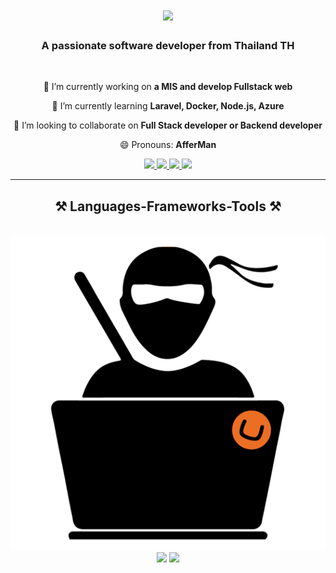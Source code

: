 <h1 align="center">
    <img src="https://readme-typing-svg.herokuapp.com/?font=Righteous&size=35&center=true&vCenter=true&width=500&height=70&duration=4000&lines=Hi!+👋;+I'm+Pichetchai+Saisin;" />
</h1>
<h3 align="center">A passionate software developer from Thailand TH</h3>
<br/>
<div align="center">    
    
🔭 I’m currently working on **a MIS and develop Fullstack web**
    
🌱 I’m currently learning  **Laravel, Docker, Node.js, Azure**

👯 I’m looking to collaborate on **Full Stack developer or Backend developer**

😄 Pronouns: **AfferMan**

</div>

<div align="center"> 
  <a href="mailto:pichetchai.s39@gmail.com">
    <img src="https://img.shields.io/badge/Gmail-333333?style=for-the-badge&logo=gmail&logoColor=red" />
  </a>   
  <a href="https://x.com/Mr_ps96" target="_blank">
    <img src="https://img.shields.io/badge/X-000000?style=for-the-badge&logo=x&logoColor=white" target="_blank" />
  </a>
  <a href="https://github.com/aofpichetchai96" target="_blank">
    <img src="https://img.shields.io/badge/GitHub-100000?style=for-the-badge&logo=github&logoColor=white" target="_blank" />
  </a>
    <a href="https://gitlab.com/aofferman" target="_blank">
    <img src="https://img.shields.io/badge/GitLab-330F63?style=for-the-badge&logo=gitlab&logoColor=white" target="_blank" />
  </a>
</div>
<hr/>
<h2 align="center">⚒️ Languages-Frameworks-Tools ⚒️</h2>
<br/>
<div align="center">
    <img max-width="50%" src="./coding.png" />
    <img src="https://skillicons.dev/icons?i=html,css,javascript,vue,bootstrap,tailwind,vscode,postman,github,gitlab,git" />
    <img src="https://skillicons.dev/icons?i=php,nodejs,express,mysql,mongodb,postgres,redis,docker,npm,nginx,powershell,vim,bash" /><br>
</div>
<br/>
<br/>


